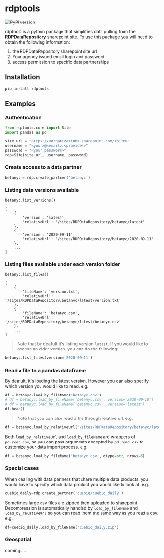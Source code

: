 # rdptools 
[![PyPI version](https://badge.fury.io/py/rdptools.svg)](https://badge.fury.io/py/rdptools)

rdptools is a python package that simplifies data pulling from the **RDPDataRepository** sharepoint site. To use this package you will need to obtain the following information:

1. the RDPDataRepository sharepoint site url
2. Your agency issued email login and password
3. access permission to specific data partnerships

## Installation
```bash 
pip install rdptools
```

## Examples

### Authentication

```python
from rdptools.core import Site
import pandas as pd

site_url = "https://<organization>.sharepoint.com/<site>"
username = "<your>@<email>.<provider>"
password = "<your password>"
rdp=Site(site_url, username, password)
```

### Create access to a data partner

```python
betanyc = rdp.create_partner('betanyc')
```

### Listing data versions available

```python
betanyc.list_versions()
```

    [
        {
            'version': 'latest',
            'relativeUrl': '/sites/RDPDataRepository/betanyc/latest'
        },
        {
            'version': '2020-09-11',
            'relativeUrl': '/sites/RDPDataRepository/betanyc/2020-09-11'
        },
        ...
    ]

### Listing files available under each version folder

```python
betanyc.list_files()
```

    [
        {
            'fileName': 'version.txt',
            'relativeUrl': '/sites/RDPDataRepository/betanyc/latest/version.txt'
        },
        {
            'fileName': 'betanyc.csv',
            'relativeUrl': '/sites/RDPDataRepository/betanyc/latest/betanyc.csv'
        },
        ...
    ]

> Note that by deafult it's listing version `latest`. If you would like to access an older version. you can do the following:

```python
betanyc.list_files(version='2020-09-11')
```

### Read a file to a pandas dataframe

By deafult, it's loading the latest version. However you can also specify which version you would like to read. e.g.

```python
df = betanyc.load_by_fileName('betanyc.csv')
# df = betanyc.load_by_fileName('betanyc.csv', version='2020-09-10')
# df = betanyc.load_by_fileName('betanyc.csv', version='latest')
df.head()
```

> Note that you can also read a file through relative url. e.g.

```python
df = betanyc.load_by_relativeUrl('/sites/RDPDataRepository/betanyc/latest/betanyc.csv')
```

Both `load_by_relativeUrl` and `load_by_fileName` are wrappers of `pd.read_csv`, so you can pass arguments accepted by `pd.read_csv` to customize your data import process. e.g.

```python
df = betanyc.load_by_fileName('betanyc.csv', dtype=str, nrows=5)
```

### Special cases

When dealing with data partners that share multiple data products. you would have to specify which data product you would like to look at. e.g.

```python
cuebiq_daily=rdp.create_partner('cuebiq/cuebiq_daily')
```

Sometimes large csv files are zipped then uploaded to sharepoint. Decompression is automatically handled by `load_by_fileName` and `load_by_relativeUrl` so you can read them the same way as you read a csv. e.g.

```python
df=cuebiq_daily.load_by_fileName('cuebiq_daily.zip')
```

### Geospatial

coming ....
